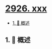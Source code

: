 # [2926. xxx](https://github.com/Tdahuyou/TNotes.leetcode/tree/main/notes/2926.%20xxx)

<!-- region:toc -->

- [1. 📝 概述](#1--概述)

<!-- endregion:toc -->

## 1. 📝 概述
